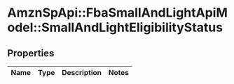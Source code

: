 # AmznSpApi::FbaSmallAndLightApiModel::SmallAndLightEligibilityStatus

## Properties
Name | Type | Description | Notes
------------ | ------------- | ------------- | -------------


